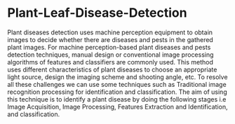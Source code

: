# Plant-Leaf-Disease-Detection
Plant diseases detection uses machine perception equipment to obtain images to decide whether there are diseases and pests in the gathered plant images. For machine perception-based plant diseases and pests detection techniques, manual design or conventional image processing algorithms of features and classifiers are commonly used. This method uses different characteristics of plant diseases to choose an appropriate light source, design the imaging scheme and shooting angle, etc. To resolve all these challenges we can use some techniques such as Traditional image recognition processing for identification and classification. The aim of using this technique is to identify a plant disease by doing the following stages i.e Image Acquisition, Image Processing, Features Extraction and Identification, and classification.

